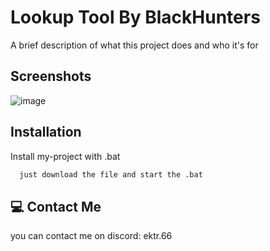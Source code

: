 
# Lookup Tool By BlackHunters

A brief description of what this project does and who it's for


## Screenshots

![image](https://github.com/user-attachments/assets/a70e5f0d-c24c-49b6-b8cf-d4a33ad40242)



## Installation

Install my-project with .bat

```bash
  just download the file and start the .bat
```
    
## 💻 Contact Me
you can contact me on discord: ektr.66

